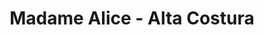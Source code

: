 ---
title: "Madame Alice - Alta Costura"
url: /ciudad-de-mexico/madame-alice-alta-costura/
shop: Schneiderei
---